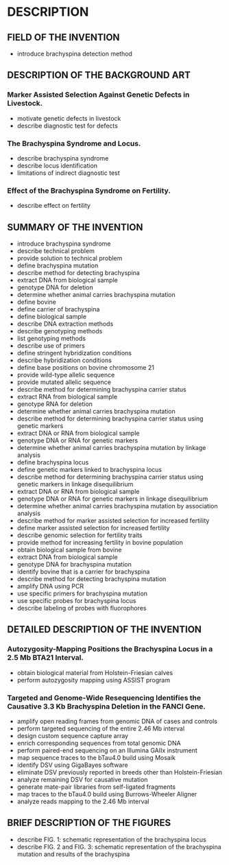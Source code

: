 # DESCRIPTION

## FIELD OF THE INVENTION

- introduce brachyspina detection method

## DESCRIPTION OF THE BACKGROUND ART

### Marker Assisted Selection Against Genetic Defects in Livestock.

- motivate genetic defects in livestock
- describe diagnostic test for defects

### The Brachyspina Syndrome and Locus.

- describe brachyspina syndrome
- describe locus identification
- limitations of indirect diagnostic test

### Effect of the Brachyspina Syndrome on Fertility.

- describe effect on fertility

## SUMMARY OF THE INVENTION

- introduce brachyspina syndrome
- describe technical problem
- provide solution to technical problem
- define brachyspina mutation
- describe method for detecting brachyspina
- extract DNA from biological sample
- genotype DNA for deletion
- determine whether animal carries brachyspina mutation
- define bovine
- define carrier of brachyspina
- define biological sample
- describe DNA extraction methods
- describe genotyping methods
- list genotyping methods
- describe use of primers
- define stringent hybridization conditions
- describe hybridization conditions
- define base positions on bovine chromosome 21
- provide wild-type allelic sequence
- provide mutated allelic sequence
- describe method for determining brachyspina carrier status
- extract RNA from biological sample
- genotype RNA for deletion
- determine whether animal carries brachyspina mutation
- describe method for determining brachyspina carrier status using genetic markers
- extract DNA or RNA from biological sample
- genotype DNA or RNA for genetic markers
- determine whether animal carries brachyspina mutation by linkage analysis
- define brachyspina locus
- define genetic markers linked to brachyspina locus
- describe method for determining brachyspina carrier status using genetic markers in linkage disequilibrium
- extract DNA or RNA from biological sample
- genotype DNA or RNA for genetic markers in linkage disequilibrium
- determine whether animal carries brachyspina mutation by association analysis
- describe method for marker assisted selection for increased fertility
- define marker assisted selection for increased fertility
- describe genomic selection for fertility traits
- provide method for increasing fertility in bovine population
- obtain biological sample from bovine
- extract DNA from biological sample
- genotype DNA for brachyspina mutation
- identify bovine that is a carrier for brachyspina
- describe method for detecting brachyspina mutation
- amplify DNA using PCR
- use specific primers for brachyspina mutation
- use specific probes for brachyspina locus
- describe labeling of probes with fluorophores

## DETAILED DESCRIPTION OF THE INVENTION

### Autozygosity-Mapping Positions the Brachyspina Locus in a 2.5 Mb BTA21 Interval.

- obtain biological material from Holstein-Friesian calves
- perform autozygosity mapping using ASSIST program

### Targeted and Genome-Wide Resequencing Identifies the Causative 3.3 Kb Brachyspina Deletion in the FANCI Gene.

- amplify open reading frames from genomic DNA of cases and controls
- perform targeted sequencing of the entire 2.46 Mb interval
- design custom sequence capture array
- enrich corresponding sequences from total genomic DNA
- perform paired-end sequencing on an Illumina GAIIx instrument
- map sequence traces to the bTau4.0 build using Mosaik
- identify DSV using GigaBayes software
- eliminate DSV previously reported in breeds other than Holstein-Friesian
- analyze remaining DSV for causative mutation
- generate mate-pair libraries from self-ligated fragments
- map traces to the bTau4.0 build using Burrows-Wheeler Aligner
- analyze reads mapping to the 2.46 Mb interval

## BRIEF DESCRIPTION OF THE FIGURES

- describe FIG. 1: schematic representation of the brachyspina locus
- describe FIG. 2 and FIG. 3: schematic representation of the brachyspina mutation and results of the brachyspina

